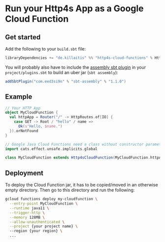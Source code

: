 # Run your Http4s App as a Google Cloud Function

## Get started
Add the following to your `build.sbt` file:
```sbt
libraryDependencies += "de.killaitis" %% "http4s-cloud-functions" % Http4sCloudFunctionsVersion
```

You will probably also have to include the [assembly sbt plugin](https://github.com/sbt/sbt-assembly) in your 
`project/plugins.sbt` to build an uber jar (`sbt assembly`): 

```sbt
addSbtPlugin("com.eed3si9n" % "sbt-assembly" % "1.1.0")
```

## Example
```scala
// Your HTTP App
object MyCloudFunction {
  val httpApp = Router("/" -> HttpRoutes.of[IO] {
    case GET -> Root / "hello" / name =>
      Ok(s"Hello, $name.")
  }).orNotFound
}

// Google Java Cloud Functions need a class without constructor parameters as an entry point.
import cats.effect.unsafe.implicits.global

class MyCloudFunction extends Http4sCloudFunction(MyCloudFunction.httpApp)
```

## Deployment
To deploy the Cloud Function jar, it has to be copied/moved in an otherwise empty directory. Then go to this directory
and run the following:
```bash
gcloud functions deploy my-cloudfunction \
  --entry-point MyCloudFunction \
  --runtime java11 \
  --trigger-http \
  --memory 128MB \
  --allow-unauthenticated \
  --project {your project name} \  
  --region {your region} \
  ...
```
